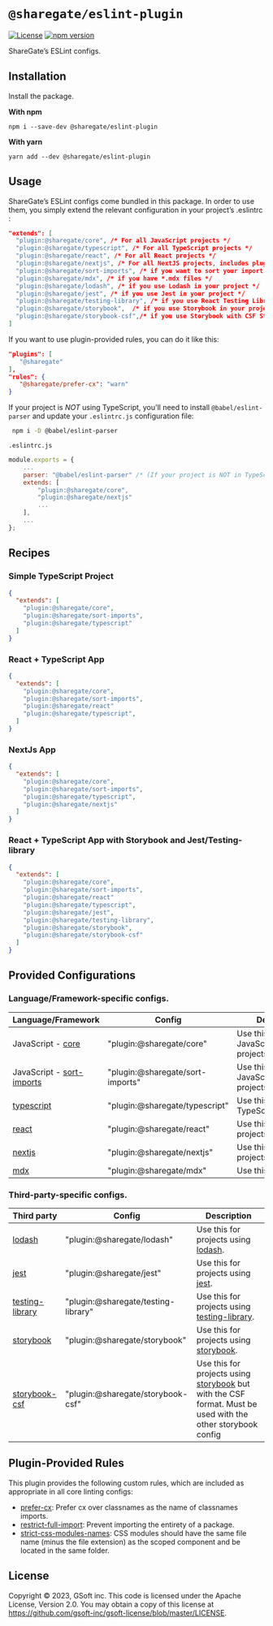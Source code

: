 # `@sharegate/eslint-plugin`

[![License](https://img.shields.io/badge/License-Apache_2.0-blue.svg)](../../LICENSE.md)
[![npm version](https://img.shields.io/npm/v/@sharegate/eslint-plugin)](https://www.npmjs.com/package/@sharegate/eslint-plugin)

ShareGate’s ESLint configs.

## Installation

Install the package.

**With npm**
```shell
npm i --save-dev @sharegate/eslint-plugin
```

**With yarn**
```shell
yarn add --dev @sharegate/eslint-plugin
```

## Usage

ShareGate’s ESLint configs come bundled in this package. In order to use them, you simply extend the relevant configuration in your project’s .eslintrc  :
```json  
"extends": [ 
  "plugin:@sharegate/core", /* For all JavaScript projects */ 
  "plugin:@sharegate/typescript", /* For all TypeScript projects */ 
  "plugin:@sharegate/react", /* For all React projects */ 
  "plugin:@sharegate/nextjs", /* For all NextJS projects, includes plugin:@sharegate/react */ 
  "plugin:@sharegate/sort-imports", /* if you want to sort your import statements */ 
  "plugin:@sharegate/mdx", /* if you have *.mdx files */
  "plugin:@sharegate/lodash", /* if you use Lodash in your project */
  "plugin:@sharegate/jest", /* if you use Jest in your project */
  "plugin:@sharegate/testing-library", /* if you use React Testing Library in your project */
  "plugin:@sharegate/storybook",  /* if you use Storybook in your project */
  "plugin:@sharegate/storybook-csf",/* if you use Storybook with CSF Stories in your project */
]
 ```
 
 If you want to use plugin-provided rules, you can do it like this:
 ```json
"plugins": [
    "@sharegate"
],
"rules": {
    "@sharegate/prefer-cx": "warn"
}
 ```
 
 If your project is *NOT* using TypeScript, you'll need to install `@babel/eslint-parser` and update your `.eslintrc.js` configuration file:
```bash
 npm i -D @babel/eslint-parser
```

`.eslintrc.js` 
```javascript
module.exports = {
    ...
    parser: "@babel/eslint-parser" /* (If your project is NOT in TypeScript) */
    extends: [
        "plugin:@sharegate/core",
        "plugin:@sharegate/nextjs"
        ...
    ],
    ...
};
```

## Recipes

### Simple TypeScript Project

```json
{
  "extends": [
    "plugin:@sharegate/core",
    "plugin:@sharegate/sort-imports",
    "plugin:@sharegate/typescript"
  ]
}
```

### React + TypeScript App

```json
{
  "extends": [
    "plugin:@sharegate/core",
    "plugin:@sharegate/sort-imports",
    "plugin:@sharegate/react"
    "plugin:@sharegate/typescript",
  ]
}
```

### NextJs App

```json
{
  "extends": [
    "plugin:@sharegate/core",
    "plugin:@sharegate/sort-imports",
    "plugin:@sharegate/typescript",
    "plugin:@sharegate/nextjs"
  ]
}
```

### React + TypeScript App with Storybook and Jest/Testing-library

```json
{
  "extends": [
    "plugin:@sharegate/core",
    "plugin:@sharegate/sort-imports",
    "plugin:@sharegate/react"
    "plugin:@sharegate/typescript",
    "plugin:@sharegate/jest",
    "plugin:@sharegate/testing-library",
    "plugin:@sharegate/storybook",
    "plugin:@sharegate/storybook-csf"
  ]
}
```

## Provided Configurations

### Language/Framework-specific configs.
| Language/Framework | Config | Description |
| --- | --- | --- |
| JavaScript - [core](lib/config/core.ts) | "plugin:@sharegate/core" | Use this for all JavaScript/TypeScript projects. |
| JavaScript - [sort-imports](lib/config/sort-imports.ts) | "plugin:@sharegate/sort-imports" | Use this for JavaScript/TypeScript projects. |
| [typescript](lib/config/typescript.ts) | "plugin:@sharegate/typescript" | Use this for TypeScript projects. |
| [react](lib/config/react.ts) | "plugin:@sharegate/react" | Use this for React projects. |
| [nextjs](lib/config/nextjs.ts) |"plugin:@sharegate/nextjs" | Use this for NextJs projects. |
| [mdx](lib/config/mdx.ts) |"plugin:@sharegate/mdx" | Use this for [mdx files](https://mdxjs.com/). |

### Third-party-specific configs.
| Third party | Config | Description |
| --- | --- | --- |
| [lodash](lib/config/lodash.ts) | "plugin:@sharegate/lodash" | Use this for projects using [lodash](https://lodash.com/).|
| [jest](lib/config/jest.ts) | "plugin:@sharegate/jest" | Use this for projects using [jest](https://jestjs.io/).|
| [testing-library](lib/config/testing-library.ts) | "plugin:@sharegate/testing-library" | Use this for projects using [testing-library](https://testing-library.com/).|
| [storybook](lib/config/storybook.ts) | "plugin:@sharegate/storybook" | Use this for projects using [storybook](https://storybook.js.org/).|
| [storybook-csf](lib/config/storybook-csf.ts) | "plugin:@sharegate/storybook-csf" | Use this for projects using [storybook](https://storybook.js.org/) but with the CSF format. Must be used with the other storybook config |

## Plugin-Provided Rules 

This plugin provides the following custom rules, which are included as appropriate in all core linting configs:

- [prefer-cx](docs/rules/prefer-cx.md): Prefer cx over classnames as the name of classnames imports.
- [restrict-full-import](docs/rules/restrict-full-import.md): Prevent importing the entirety of a package.
- [strict-css-modules-names](docs/rules/strict-css-modules-names.md): CSS modules should have the same file name (minus the file extension) as the scoped component and be located in the same folder.

## License

Copyright © 2023, GSoft inc. This code is licensed under the Apache License, Version 2.0. You may obtain a copy of this license at https://github.com/gsoft-inc/gsoft-license/blob/master/LICENSE.
